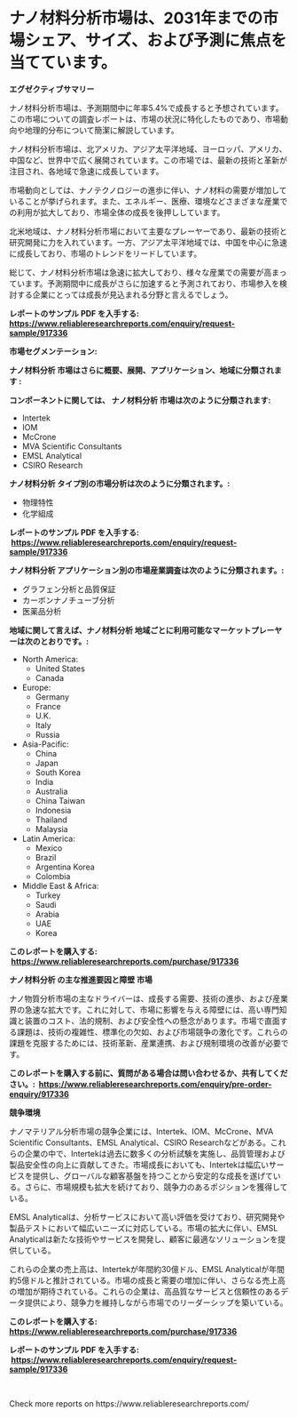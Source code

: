 <p><h1>ナノ材料分析市場は、2031年までの市場シェア、サイズ、および予測に焦点を当てています。</h1></p><p><strong>エグゼクティブサマリー</strong></p>
<p><p>ナノ材料分析市場は、予測期間中に年率5.4%で成長すると予想されています。この市場についての調査レポートは、市場の状況に特化したものであり、市場動向や地理的分布について簡潔に解説しています。</p><p>ナノ材料分析市場は、北アメリカ、アジア太平洋地域、ヨーロッパ、アメリカ、中国など、世界中で広く展開されています。この市場では、最新の技術と革新が注目され、各地域で急速に成長しています。</p><p>市場動向としては、ナノテクノロジーの進歩に伴い、ナノ材料の需要が増加していることが挙げられます。また、エネルギー、医療、環境などさまざまな産業での利用が拡大しており、市場全体の成長を後押ししています。</p><p>北米地域は、ナノ材料分析市場において主要なプレーヤーであり、最新の技術と研究開発に力を入れています。一方、アジア太平洋地域では、中国を中心に急速に成長しており、市場のトレンドをリードしています。</p><p>総じて、ナノ材料分析市場は急速に拡大しており、様々な産業での需要が高まっています。予測期間中に成長がさらに加速すると予測されており、市場参入を検討する企業にとっては成長が見込まれる分野と言えるでしょう。</p></p>
<p><strong>レポートのサンプル PDF を入手する: <a href="https://www.reliableresearchreports.com/enquiry/request-sample/917336">https://www.reliableresearchreports.com/enquiry/request-sample/917336</a></strong></p>
<p><strong>市場セグメンテーション:</strong></p>
<p><strong> ナノ材料分析 市場はさらに概要、展開、アプリケーション、地域に分類されます :</strong></p>
<p><strong>コンポーネントに関しては、 ナノ材料分析 市場は次のように分類されます: &nbsp;</strong></p>
<p><ul><li>Intertek</li><li>IOM</li><li>McCrone</li><li>MVA Scientific Consultants</li><li>EMSL Analytical</li><li>CSIRO Research</li></ul></p>
<p><strong> ナノ材料分析 タイプ別の市場分析は次のように分類されます。:</strong></p>
<p><ul><li>物理特性</li><li>化学組成</li></ul></p>
<p><strong>レポートのサンプル PDF を入手する: &nbsp;<a href="https://www.reliableresearchreports.com/enquiry/request-sample/917336">https://www.reliableresearchreports.com/enquiry/request-sample/917336</a></strong></p>
<p><strong> ナノ材料分析 アプリケーション別の市場産業調査は次のように分類されます。:</strong></p>
<p><ul><li>グラフェン分析と品質保証</li><li>カーボンナノチューブ分析</li><li>医薬品分析</li></ul></p>
<p><strong>地域に関して言えば、ナノ材料分析 地域ごとに利用可能なマーケットプレーヤーは次のとおりです。:</strong></p>
<p><ul>
    <li>
        North America:
        <ul>
            <li>United States</li>
            <li>Canada</li>
        </ul>
    </li>
    <li>
        Europe:
        <ul>
            <li>Germany</li>
            <li>France</li>
            <li>U.K.</li>
            <li>Italy</li>
            <li>Russia</li>
        </ul>
    </li>
    <li>
        Asia-Pacific:
        <ul>
            <li>China</li>
            <li>Japan</li>
            <li>South Korea</li>
            <li>India</li>
            <li>Australia</li>
            <li>China Taiwan</li>
            <li>Indonesia</li>
            <li>Thailand</li>
            <li>Malaysia</li>
        </ul>
    </li>
    <li>
        Latin America:
        <ul>
            <li>Mexico</li>
            <li>Brazil</li>
            <li>Argentina Korea</li>
            <li>Colombia</li>
        </ul>
    </li>
    <li>
        Middle East & Africa:
        <ul>
            <li>Turkey</li>
            <li>Saudi</li>
            <li>Arabia</li>
            <li>UAE</li>
            <li>Korea</li>
        </ul>
    </li>
    </ul></p>
<p><strong>このレポートを購入する: &nbsp;<a href="https://www.reliableresearchreports.com/purchase/917336">https://www.reliableresearchreports.com/purchase/917336</a></strong></p>
<p><strong>ナノ材料分析 の主な推進要因と障壁 市場</strong></p>
<p><p>ナノ物質分析市場の主なドライバーは、成長する需要、技術の進歩、および産業界の急速な拡大です。これに対して、市場に影響を与える障壁には、高い専門知識と装置のコスト、法的規制、および安全性への懸念があります。市場で直面する課題は、技術の複雑性、標準化の欠如、および市場競争の激化です。これらの課題を克服するためには、技術革新、産業連携、および規制環境の改善が必要です。</p></p>
<p><strong>このレポートを購入する前に、質問がある場合は問い合わせるか、共有してください。:&nbsp; <a href="https://www.reliableresearchreports.com/enquiry/pre-order-enquiry/917336">https://www.reliableresearchreports.com/enquiry/pre-order-enquiry/917336</a></strong></p>
<p><strong>競争環境</strong></p>
<p><p>ナノマテリアル分析市場の競争企業には、Intertek、IOM、McCrone、MVA Scientific Consultants、EMSL Analytical、CSIRO Researchなどがある。これらの企業の中で、Intertekは過去に数多くの分析試験を実施し、品質管理および製品安全性の向上に貢献してきた。市場成長においても、Intertekは幅広いサービスを提供し、グローバルな顧客基盤を持つことから安定的な成長を遂げている。さらに、市場規模も拡大を続けており、競争力のあるポジションを獲得している。</p><p>EMSL Analyticalは、分析サービスにおいて高い評価を受けており、研究開発や製品テストにおいて幅広いニーズに対応している。市場の拡大に伴い、EMSL Analyticalは新たな技術やサービスを開発し、顧客に最適なソリューションを提供している。</p><p>これらの企業の売上高は、Intertekが年間約30億ドル、EMSL Analyticalが年間約5億ドルと推計されている。市場の成長と需要の増加に伴い、さらなる売上高の増加が期待されている。これらの企業は、高品質なサービスと信頼性のあるデータ提供により、競争力を維持しながら市場でのリーダーシップを築いている。</p></p>
<p><strong>このレポートを購入する: &nbsp; <a href="https://www.reliableresearchreports.com/purchase/917336">https://www.reliableresearchreports.com/purchase/917336</a></strong></p>
<p><strong>レポートのサンプル PDF を入手する: &nbsp;<a href="https://www.reliableresearchreports.com/enquiry/request-sample/917336">https://www.reliableresearchreports.com/enquiry/request-sample/917336</a></strong><strong></strong></p>
<p>&nbsp;</p>
<p>Check more reports on https://www.reliableresearchreports.com/</p>
